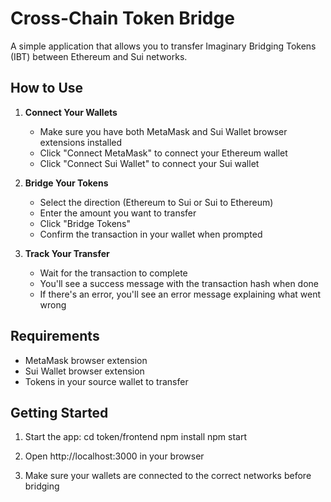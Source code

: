  # Cross-Chain Token Bridge

A simple application that allows you to transfer Imaginary Bridging Tokens (IBT) between Ethereum and Sui networks.

## How to Use

1. **Connect Your Wallets**
   - Make sure you have both MetaMask and Sui Wallet browser extensions installed
   - Click "Connect MetaMask" to connect your Ethereum wallet
   - Click "Connect Sui Wallet" to connect your Sui wallet

2. **Bridge Your Tokens**
   - Select the direction (Ethereum to Sui or Sui to Ethereum)
   - Enter the amount you want to transfer
   - Click "Bridge Tokens"
   - Confirm the transaction in your wallet when prompted

3. **Track Your Transfer**
   - Wait for the transaction to complete
   - You'll see a success message with the transaction hash when done
   - If there's an error, you'll see an error message explaining what went wrong

## Requirements

- MetaMask browser extension
- Sui Wallet browser extension
- Tokens in your source wallet to transfer

## Getting Started

1. Start the app:
cd token/frontend
npm install
npm start

2. Open http://localhost:3000 in your browser

3. Make sure your wallets are connected to the correct networks before bridging
